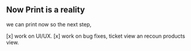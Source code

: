 

## Now Print is a reality

we can print now so the next step,

[x] work on UI/UX.
[x] work on bug fixes, ticket view
an recoun products view.

